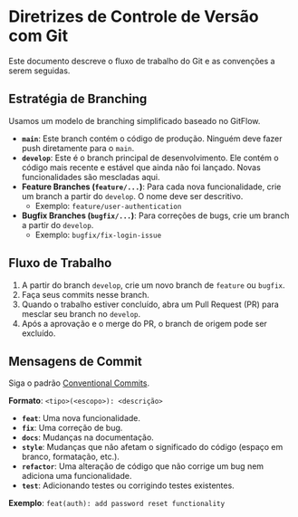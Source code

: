 # Diretrizes de Controle de Versão com Git

Este documento descreve o fluxo de trabalho do Git e as convenções a serem seguidas.

## Estratégia de Branching

Usamos um modelo de branching simplificado baseado no GitFlow.

- **`main`**: Este branch contém o código de produção. Ninguém deve fazer push diretamente para o `main`.
- **`develop`**: Este é o branch principal de desenvolvimento. Ele contém o código mais recente e estável que ainda não foi lançado. Novas funcionalidades são mescladas aqui.
- **Feature Branches (`feature/...`)**: Para cada nova funcionalidade, crie um branch a partir do `develop`. O nome deve ser descritivo.
  - Exemplo: `feature/user-authentication`
- **Bugfix Branches (`bugfix/...`)**: Para correções de bugs, crie um branch a partir do `develop`.
  - Exemplo: `bugfix/fix-login-issue`

## Fluxo de Trabalho

1.  A partir do branch `develop`, crie um novo branch de `feature` ou `bugfix`.
2.  Faça seus commits nesse branch.
3.  Quando o trabalho estiver concluído, abra um Pull Request (PR) para mesclar seu branch no `develop`.
4.  Após a aprovação e o merge do PR, o branch de origem pode ser excluído.

## Mensagens de Commit

Siga o padrão [Conventional Commits](https://www.conventionalcommits.org/).

**Formato**: `<tipo>(<escopo>): <descrição>`

- **`feat`**: Uma nova funcionalidade.
- **`fix`**: Uma correção de bug.
- **`docs`**: Mudanças na documentação.
- **`style`**: Mudanças que não afetam o significado do código (espaço em branco, formatação, etc.).
- **`refactor`**: Uma alteração de código que não corrige um bug nem adiciona uma funcionalidade.
- **`test`**: Adicionando testes ou corrigindo testes existentes.

**Exemplo**:
`feat(auth): add password reset functionality`
